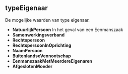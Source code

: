## typeEigenaar
De mogelijke waarden van type eigenaar.
* **NatuurlijkPersoon** In het geval van een Eenmanszaak
* **Samenwerkingsverband**
* **Rechtspersoon**
* **RechtspersoonInOprichting**
* **NaamPersoon**
* **BuitenlandseVennootschap**
* **EenmanszaakMetMeerdereEigenaren**
* **AfgeslotenMoeder**